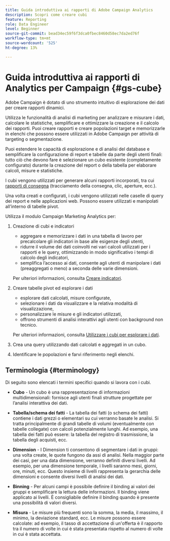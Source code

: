 ```yaml
---
title: Guida introduttiva ai rapporti di Adobe Campaign Analytics
description: Scopri come creare cubi
feature: Reporting
role: Data Engineer
level: Beginner
source-git-commit: bead34ec59f6f3dca0fbec8460d58ec7da2ed76f
workflow-type: tm+mt
source-wordcount: '525'
ht-degree: 13%

---
```


# Guida introduttiva ai rapporti di Analytics per Campaign {#gs-cube}

Adobe Campaign è dotato di uno strumento intuitivo di esplorazione dei dati per creare rapporti dinamici.

Utilizza le funzionalità di analisi di marketing per analizzare e misurare i dati, calcolare le statistiche, semplificare e ottimizzare la creazione e il calcolo dei rapporti. Puoi creare rapporti e creare popolazioni target e memorizzarle in elenchi che possono essere utilizzati in Adobe Campaign per attività di targeting o segmentazione.

Puoi estendere le capacità di esplorazione e di analisi del database e semplificare la configurazione di report e tabelle da parte degli utenti finali: tutto ciò che devono fare è selezionare un cubo esistente (completamente configurato) durante la creazione del report o della tabella per elaborare calcoli, misure e statistiche.

I cubi vengono utilizzati per generare alcuni rapporti incorporati, tra cui [rapporti di consegna](delivery-reports.md) (tracciamento della consegna, clic, aperture, ecc.).

Una volta creati e configurati, i cubi vengono utilizzati nelle caselle di query dei report e nelle applicazioni web. Possono essere utilizzati e manipolati all’interno di tabelle pivot.

Utilizza il modulo Campaign Marketing Analytics per:

1. Creazione di cubi e indicatori

   * aggregare e memorizzare i dati in una tabella di lavoro per precalcolare gli indicatori in base alle esigenze degli utenti,
   * ridurre il volume dei dati coinvolti nei vari calcoli utilizzati per i rapporti e le query, ottimizzando in modo significativo i tempi di calcolo degli indicatori,
   * semplifica l’accesso ai dati, consente agli utenti di manipolare i dati (preaggregati o meno) a seconda delle varie dimensioni.

   Per ulteriori informazioni, consulta [Creare indicatori](cube-indicators.md).

1. Creare tabelle pivot ed esplorare i dati

   * esplorare dati calcolati, misure configurate,
   * selezionare i dati da visualizzare e la relativa modalità di visualizzazione,
   * personalizzare le misure e gli indicatori utilizzati,
   * offrono strumenti di analisi interattivi agli utenti con background non tecnico.

   Per ulteriori informazioni, consulta [Utilizzare i cubi per esplorare i dati](cube-tables.md).

1. Crea una query utilizzando dati calcolati e aggregati in un cubo.
1. Identificare le popolazioni e farvi riferimento negli elenchi.

## Terminologia {#terminology}

Di seguito sono elencati i termini specifici quando si lavora con i cubi.

* **Cubo** - Un cubo è una rappresentazione di informazioni multidimensionali: fornisce agli utenti finali strutture progettate per l’analisi interattiva dei dati.

* **Tabella/schema dei fatti** - La tabella dei fatti (o schema dei fatti) contiene i dati grezzi o elementari su cui verranno basate le analisi. Si tratta principalmente di grandi tabelle di volumi (eventualmente con tabelle collegate) con calcoli potenzialmente lunghi. Ad esempio, una tabella dei fatti può essere: la tabella del registro di trasmissione, la tabella degli acquisti, ecc.

* **Dimension** - I Dimension ti consentono di segmentare i dati in gruppi: una volta create, le quote fungono da assi di analisi. Nella maggior parte dei casi, per una data dimensione, verranno definiti diversi livelli. Ad esempio, per una dimensione temporale, i livelli saranno mesi, giorni, ore, minuti, ecc. Questo insieme di livelli rappresenta la gerarchia delle dimensioni e consente diversi livelli di analisi dei dati.

* **Binning** - Per alcuni campi è possibile definire il binding ai valori dei gruppi e semplificare la lettura delle informazioni. Il binding viene applicato ai livelli. È consigliabile definire il binding quando è presente una possibilità di valori diversi.

* **Misura** - Le misure più frequenti sono la somma, la media, il massimo, il minimo, la deviazione standard, ecc. Le misure possono essere calcolate: ad esempio, il tasso di accettazione di un&#39;offerta è il rapporto tra il numero di volte in cui è stata presentata rispetto al numero di volte in cui è stata accettata.
